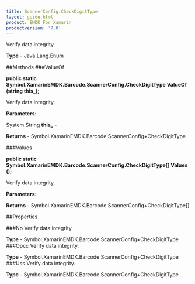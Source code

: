 ```yaml
---
title: ScannerConfig.CheckDigitType
layout: guide.html
product: EMDK For Xamarin 
productversion: '7.0' 
---
```

Verify data integrity.

**Type** - Java.Lang.Enum

##Methods
###ValueOf

**public static Symbol.XamarinEMDK.Barcode.ScannerConfig.CheckDigitType ValueOf (string this_);**

Verify data integrity.

**Parameters:**

System.String **this_**  - 
        

**Returns** - Symbol.XamarinEMDK.Barcode.ScannerConfig+CheckDigitType

###Values

**public static Symbol.XamarinEMDK.Barcode.ScannerConfig.CheckDigitType[] Values ();**

Verify data integrity.

**Parameters:**

**Returns** - Symbol.XamarinEMDK.Barcode.ScannerConfig+CheckDigitType[]

##Properties

###No
Verify data integrity.

**Type** - Symbol.XamarinEMDK.Barcode.ScannerConfig+CheckDigitType
###Opcc
Verify data integrity.

**Type** - Symbol.XamarinEMDK.Barcode.ScannerConfig+CheckDigitType
###Uss
Verify data integrity.

**Type** - Symbol.XamarinEMDK.Barcode.ScannerConfig+CheckDigitType
